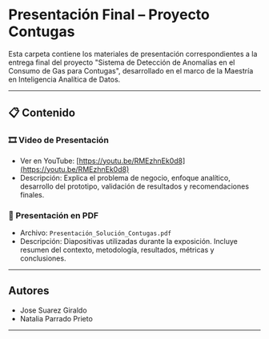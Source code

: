 # Presentación Final – Proyecto Contugas

Esta carpeta contiene los materiales de presentación correspondientes a la entrega final del proyecto "Sistema de Detección de Anomalías en el Consumo de Gas para Contugas", desarrollado en el marco de la Maestría en Inteligencia Analítica de Datos.

---

## 📋 Contenido

### 🎞️ Video de Presentación
- Ver en YouTube: [https://youtu.be/RMEzhnEk0d8](https://youtu.be/RMEzhnEk0d8)
- Descripción: Explica el problema de negocio, enfoque analítico, desarrollo del prototipo, validación de resultados y recomendaciones finales.

### 📑 Presentación en PDF
- Archivo: `Presentación_Solución_Contugas.pdf`
- Descripción: Diapositivas utilizadas durante la exposición. Incluye resumen del contexto, metodología, resultados, métricas y conclusiones.

---

## Autores

- Jose Suarez Giraldo
- Natalia Parrado Prieto  

---


